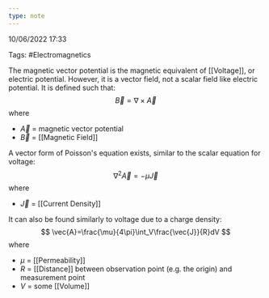 ```yaml
---
type: note
---
```

10/06/2022 17:33

Tags: #Electromagnetics 

The magnetic vector potential is the magnetic equivalent of [[Voltage]], or electric potential. However, it is a vector field, not a scalar field like electric potential. It is defined such that:
$$
\vec{B}=\nabla\times\vec{A}
$$
where
- $\vec{A}$ = magnetic vector potential
- $\vec{B}$ = [[Magnetic Field]]


A vector form of Poisson's equation exists, similar to the scalar equation for voltage:
$$
\nabla^2\vec{A}=-\mu\vec{J}
$$
where
- $\vec{J}$ = [[Current Density]]


It can also be found similarly to voltage due to a charge density:
$$
\vec{A}=\frac{\mu}{4\pi}\int_V\frac{\vec{J}}{R}dV
$$
where
- $\mu$ = [[Permeability]]
- $R$ = [[Distance]] between observation point (e.g. the origin) and measurement point
- $V$ = some [[Volume]]
